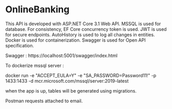 # OnlineBanking

This API is developed with ASP.NET Core 3.1 Web API. MSSQL is used for database. For consistency, EF Core concurrency token is used. JWT is used for secure endpoints.
AutoHistory is used to log all changes in entities. Docker is used for containerization. Swagger is used for Open API specification. 

Swagger : https://localhost:5001/swagger/index.html


To dockerize mssql server :

docker run -e "ACCEPT_EULA=Y" -e "SA_PASSWORD=Password11!" -p 1433:1433 -d mcr.microsoft.com/mssql/server:2019-latest

when the app is up, tables will be generated using migrations.

Postman requests attached to email.
